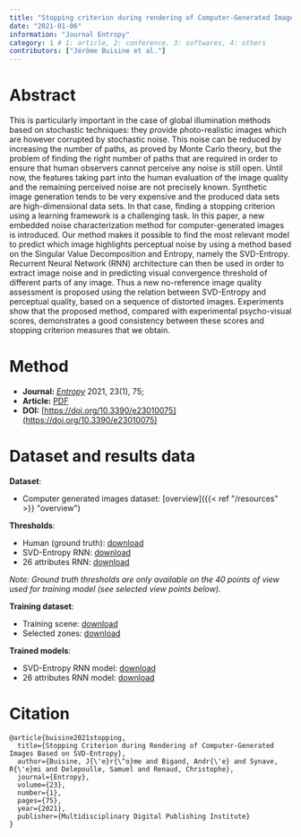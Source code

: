 ```yaml
---
title: "Stopping criterion during rendering of Computer-Generated Images based on SVD-Entropy"
date: "2021-01-06"
information: "Journal Entropy"
category: 1 # 1: article, 2: conference, 3: softwares, 4: others
contributors: ["Jérôme Buisine et al."]
---
```


# Abstract
This is particularly important in the case of global illumination methods based on stochastic techniques:  they provide photo-realistic images which are however corrupted by stochastic noise. This noise can be reduced by increasing the number of paths, as proved by Monte Carlo theory, but the problem of finding the right number of paths that are required in order to ensure that human observers cannot perceive any noise is still open. Until now,  the features taking part into the human evaluation of the image quality and the remaining perceived noise are not precisely known. Synthetic image generation tends to be very expensive and the produced data sets are high-dimensional data sets. In that case, finding a stopping criterion using a learning framework is a challenging task. In this paper, a new embedded noise characterization method for computer-generated images is introduced. Our method makes it possible to find  the most relevant model to predict which image highlights perceptual noise by using a method based on the Singular Value Decomposition and Entropy, namely the SVD-Entropy. Recurrent Neural Network (RNN) architecture can then be used in order to  extract image noise  and in predicting visual convergence threshold of different parts of any image. Thus a new no-reference image quality assessment is proposed using the relation between SVD-Entropy and perceptual quality, based on a sequence of distorted images. Experiments show that the proposed  method, compared with experimental psycho-visual scores, demonstrates a good consistency between these scores and stopping criterion measures that we obtain.

# Method

- **Journal:** [_Entropy_](https://www.mdpi.com/journal/entropy) 2021, 23(1), 75;
- **Article:** [PDF](https://www.mdpi.com/1099-4300/23/1/75/pdf)
- **DOI:** [https://doi.org/10.3390/e23010075](https://doi.org/10.3390/e23010075) 

# Dataset and results data

**Dataset**:
- Computer generated images dataset: [overview]({{< ref "/resources" >}} "overview")

**Thresholds**:
- Human (ground truth): [download](/articles/noise-detection/thresholds/human-thresholds.csv)
- SVD-Entropy RNN: [download](/articles/noise-detection/thresholds/SVD-Entropy-thresholds.csv)
- 26 attributes RNN: [download](/articles/noise-detection/thresholds/26-attributes-thresholds.csv)

*_Note_: Ground truth thresholds are only available on the 40 points of view used for training model (see selected view points below).*

**Training dataset**:
- Training scene: [download](/articles/noise-detection/training/selected_scenes.csv)
- Selected zones: [download](/articles/noise-detection/training/selected_zones.csv)

**Trained models**:

- SVD-Entropy RNN model: [download](/articles/noise-detection/models/paper_svd_entropy_blocks.h5)
- 26 attributes RNN model: [download](/articles/noise-detection/models/paper_26_attributes.h5)

# Citation
```
@article{buisine2021stopping,
  title={Stopping Criterion during Rendering of Computer-Generated Images Based on SVD-Entropy},
  author={Buisine, J{\'e}r{\^o}me and Bigand, Andr{\'e} and Synave, R{\'e}mi and Delepoulle, Samuel and Renaud, Christophe},
  journal={Entropy},
  volume={23},
  number={1},
  pages={75},
  year={2021},
  publisher={Multidisciplinary Digital Publishing Institute}
}
```